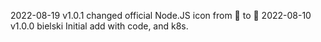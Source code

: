 2022-08-19 v1.0.1 changed official Node.JS icon from 🌻 to 🧊
2022-08-10 v1.0.0 bielski Initial add with code, and k8s.
